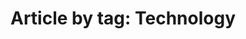 ---
layout: blog_by_tag
title: 'Article by tag: Technology'
tag: Technology
permalink: /blog/tag/technology/
---